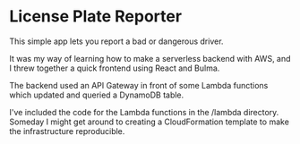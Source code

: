 # License Plate Reporter

This simple app lets you report a bad or dangerous driver.

It was my way of learning how to make a serverless backend with AWS, and I 
threw together a quick frontend using React and Bulma.

The backend used an API Gateway in front of some Lambda functions which 
updated and queried a DynamoDB table.

I've included the code for the Lambda functions in the /lambda directory. 
Someday I might get around to creating a CloudFormation template to make the 
infrastructure reproducible. 
